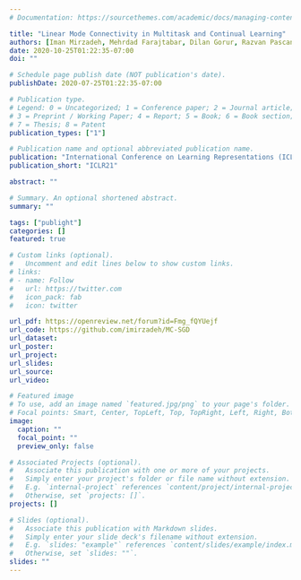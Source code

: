 ```yaml
---
# Documentation: https://sourcethemes.com/academic/docs/managing-content/

title: "Linear Mode Connectivity in Multitask and Continual Learning"
authors: [Iman Mirzadeh, Mehrdad Farajtabar, Dilan Gorur, Razvan Pascanu, Hassan Ghasemzadeh]
date: 2020-10-25T01:22:35-07:00
doi: ""

# Schedule page publish date (NOT publication's date).
publishDate: 2020-07-25T01:22:35-07:00

# Publication type.
# Legend: 0 = Uncategorized; 1 = Conference paper; 2 = Journal article;
# 3 = Preprint / Working Paper; 4 = Report; 5 = Book; 6 = Book section;
# 7 = Thesis; 8 = Patent
publication_types: ["1"]

# Publication name and optional abbreviated publication name.
publication: "International Conference on Learning Representations (ICLR), 2021"
publication_short: "ICLR21"

abstract: ""

# Summary. An optional shortened abstract.
summary: ""

tags: ["publight"]
categories: []
featured: true

# Custom links (optional).
#   Uncomment and edit lines below to show custom links.
# links:
# - name: Follow
#   url: https://twitter.com
#   icon_pack: fab
#   icon: twitter

url_pdf: https://openreview.net/forum?id=Fmg_fQYUejf
url_code: https://github.com/imirzadeh/MC-SGD
url_dataset:
url_poster:
url_project:
url_slides:
url_source:
url_video:

# Featured image
# To use, add an image named `featured.jpg/png` to your page's folder.
# Focal points: Smart, Center, TopLeft, Top, TopRight, Left, Right, BottomLeft, Bottom, BottomRight.
image:
  caption: ""
  focal_point: ""
  preview_only: false

# Associated Projects (optional).
#   Associate this publication with one or more of your projects.
#   Simply enter your project's folder or file name without extension.
#   E.g. `internal-project` references `content/project/internal-project/index.md`.
#   Otherwise, set `projects: []`.
projects: []

# Slides (optional).
#   Associate this publication with Markdown slides.
#   Simply enter your slide deck's filename without extension.
#   E.g. `slides: "example"` references `content/slides/example/index.md`.
#   Otherwise, set `slides: ""`.
slides: ""
---
```

